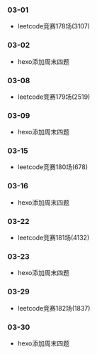 ### 03-01
* leetcode竞赛178场(3107)
### 03-02
* hexo添加周末四题
### 03-08
* leetcode竞赛179场(2519)
### 03-09
* hexo添加周末四题
### 03-15
* leetcode竞赛180场(678)
### 03-16
* hexo添加周末四题
### 03-22
* leetcode竞赛181场(4132)
### 03-23
* hexo添加周末四题
### 03-29
* leetcode竞赛182场(1837)
### 03-30
* hexo添加周末四题
